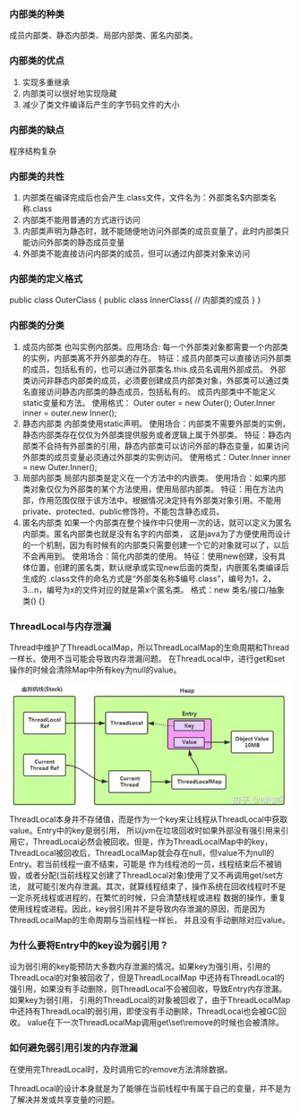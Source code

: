 ### 内部类的种类
成员内部类、静态内部类、局部内部类、匿名内部类。

### 内部类的优点
1. 实现多重继承
2. 内部类可以很好地实现隐藏
3. 减少了类文件编译后产生的字节码文件的大小

### 内部类的缺点
程序结构复杂

### 内部类的共性
1. 内部类在编译完成后也会产生.class文件，文件名为：外部类名$内部类名称.class
2. 内部类不能用普通的方式进行访问
3. 内部类声明为静态时，就不能随便地访问外部类的成员变量了，此时内部类只能访问外部类的静态成员变量
4. 外部类不能直接访问内部类的成员，但可以通过内部类对象来访问

### 内部类的定义格式
public class OuterClass {
    public class InnerClass{
        // 内部类的成员
    }
}

### 内部类的分类
1. 成员内部类
也叫实例内部类。应用场合: 每一个外部类对象都需要一个内部类的实例，内部类离不开外部类的存在。
特征：成员内部类可以直接访问外部类的成员，包括私有的，也可以通过外部类名.this.成员名调用外部成员。
外部类访问非静态内部类的成员，必须要创建成员内部类对象，外部类可以通过类名直接访问静态内部类的静态成员，包括私有的。
成员内部类中不能定义static变量和方法。
使用格式： Outer outer = new Outer(); Outer.Inner inner = outer.new Inner();
2. 静态内部类
内部类使用static声明。
使用场合：内部类不需要外部类的实例，静态内部类存在仅仅为外部类提供服务或者逻辑上属于外部类。
特征：静态内部类不会持有外部类的引用，静态内部类可以访问外部的静态变量，如果访问外部类的成员变量必须通过外部类的实例访问。
使用格式：Outer.Inner inner = new Outer.Inner();
3. 局部内部类
局部内部类是定义在一个方法中的内嵌类。
使用场合：如果内部类对象仅仅为外部类的某个方法使用，使用局部内部类。
特征：用在方法内部，作用范围仅限于该方法中。根据情况决定持有外部类对象引用。不能用private、protected、public修饰符。不能包含静态成员。
4. 匿名内部类
如果一个内部类在整个操作中只使用一次的话，就可以定义为匿名内部类。匿名内部类也就是没有名字的内部类，
这是java为了方便使用而设计的一个机制，因为有时候有的内部类只需要创建一个它的对象就可以了，以后不会再用到。
使用场合：简化内部类的使用。
特征：使用new创建，没有具体位置，创建的匿名类，默认继承或实现new后面的类型，内嵌匿名类编译后生成的
.class文件的命名方式是“外部类名称$编号.class”，编号为1，2，3...n，编号为x的文件对应的就是第x个匿名类。
格式：new 类名/接口/抽象类() {}

### ThreadLocal与内存泄漏
Thread中维护了ThreadLocalMap，所以ThreadLocalMap的生命周期和Thread一样长。使用不当可能会导致内存泄漏问题。
在ThreadLocal中，进行get和set操作的时候会清除Map中所有key为null的value。

![img_6.png](img_6.png)
ThreadLocal本身并不存储值，而是作为一个key来让线程从ThreadLocal中获取value。Entry中的key是弱引用，
所以jvm在垃圾回收时如果外部没有强引用来引用它，ThreadLocal必然会被回收。但是，作为ThreadLocalMap中的key，
ThreadLocal被回收后，ThreadLocalMap就会存在null，但value不为null的Entry。若当前线程一直不结束，可能是
作为线程池的一员，线程结束后不被销毁，或者分配(当前线程又创建了ThreadLocal对象)使用了又不再调用get/set方法，
就可能引发内存泄漏。其次，就算线程结束了，操作系统在回收线程时不是一定杀死线程或进程的，在繁忙的时候，只会清楚线程或进程
数据的操作，重复使用线程或进程。因此，key弱引用并不是导致内存泄漏的原因，而是因为ThreadLocalMap的生命周期与当前线程一样长，
并且没有手动删除对应value。

### 为什么要将Entry中的key设为弱引用？
设为弱引用的key能预防大多数内存泄漏的情况。如果key为强引用，引用的ThreadLocal的对象被回收了，但是ThreadLocalMap
中还持有ThreadLocal的强引用，如果没有手动删除，则ThreadLocal不会被回收，导致Entry内存泄漏。如果key为弱引用，
引用的ThreadLocal的对象被回收了，由于ThreadLocalMap中还持有ThreadLocal的弱引用，即使没有手动删除，ThreadLocal也会被GC回收。
value在下一次ThreadLocalMap调用get\set\remove的时候也会被清除。

### 如何避免弱引用引发的内存泄漏
在使用完ThreadLocal时，及时调用它的remove方法清除数据。

ThreadLocal的设计本身就是为了能够在当前线程中有属于自己的变量，并不是为了解决并发或共享变量的问题。




























